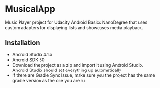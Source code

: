 # MusicalApp
Music Player project for Udacity Android Basics NanoDegree that uses custom adapters for displaying lists and showcases media playback.

## Installation
* Android Studio 4.1.x
* Android SDK 30
* Download the project as a zip and import it using Android Studio. Android Studio should set everything up automatically
* If there are Gradle Sync Issue, make sure you the project has the same gradle version as the one you are ru

